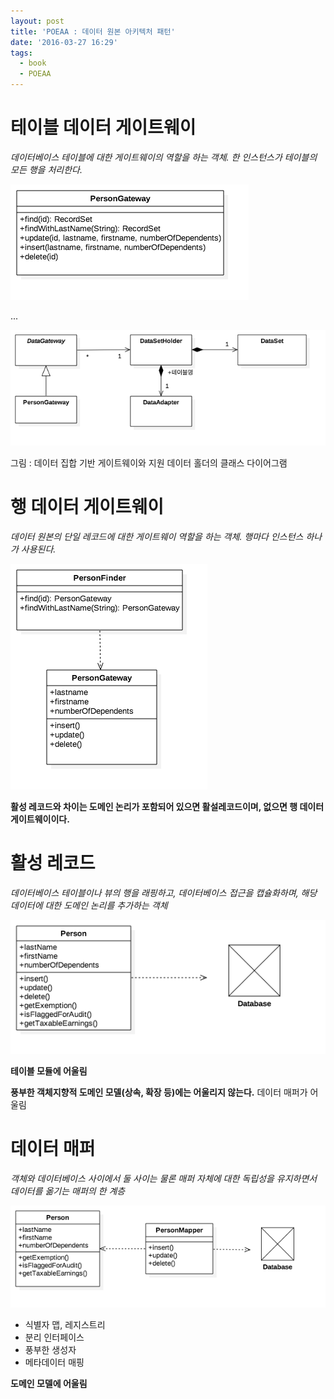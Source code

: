 ```yaml
---
layout: post
title: 'POEAA : 데이터 원본 아키텍처 패턴'
date: '2016-03-27 16:29'
tags:
  - book
  - POEAA
---
```


# 테이블 데이터 게이트웨이

_데이터베이스 테이블에 대한 게이트웨이의 역할을 하는 객체. 한 인스턴스가 테이블의 모든 행을 처리한다._

![테이블 데이터 게이트웨이](/attach/2016/POEAA/ClassDiagram-TableGateway.png)

...

![테이블 데이터 게이트웨이](/attach/2016/POEAA/ClassDiagram-DataSet.png)

그림 : 데이터 집합 기반 게이트웨이와 지원 데이터 홀더의 클래스 다이어그램

# 행 데이터 게이트웨이

_데이터 원본의 단일 레코드에 대한 게이트웨이 역할을 하는 객체. 행마다 인스턴스 하나가 사용된다._

![행 데이터 게이트웨이](/attach/2016/POEAA/ClassDiagram-RowDataGateway.png)

**활성 레코드와 차이는 도메인 논리가 포함되어 있으면 활설레코드이며, 없으면 행 데이터 게이트웨이이다.**

# 활성 레코드

_데이터베이스 테이블이나 뷰의 행을 래핑하고, 데이터베이스 접근을 캡슐화하며, 해당 데이터에 대한 도메인 논리를
추가하는 객체_

![합성 레코드](/attach/2016/POEAA/ClassDiagram-ActiveRecord.png)

**테이블 모듈에 어울림**

**풍부한 객체지향적 도메인 모델(상속, 확장 등)에는 어울리지 않는다.**
데이터 매퍼가 어울림


# 데이터 매퍼

_객체와 데이터베이스 사이에서 둘 사이는 물론 매퍼 자체에 대한 독립성을 유지하면서 데이터를 옮기는 매퍼의 한 계층_

![데이터 매퍼](/attach/2016/POEAA/ClassDiagram-DataMapper.png)

- 식별자 맵, 레지스트리
- 분리 인터페이스
- 풍부한 생성자
- 메타데이터 매핑

**도메인 모델에 어울림**
